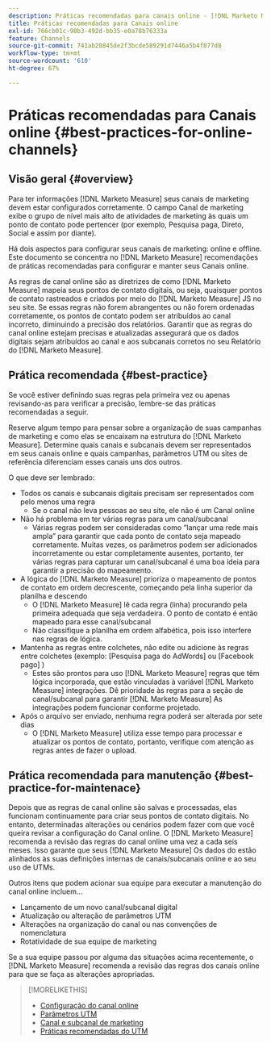 ```yaml
---
description: Práticas recomendadas para canais online - [!DNL Marketo Measure]
title: Práticas recomendadas para Canais online
exl-id: 766cb01c-98b3-492d-bb35-e0a78b76333a
feature: Channels
source-git-commit: 741ab20845de2f3bcde589291d7446a5b4f877d8
workflow-type: tm+mt
source-wordcount: '610'
ht-degree: 67%

---
```


# Práticas recomendadas para Canais online {#best-practices-for-online-channels}

## Visão geral {#overview}

Para ter informações [!DNL Marketo Measure] seus canais de marketing devem estar configurados corretamente. O campo Canal de marketing exibe o grupo de nível mais alto de atividades de marketing às quais um ponto de contato pode pertencer (por exemplo, Pesquisa paga, Direto, Social e assim por diante).

Há dois aspectos para configurar seus canais de marketing: online e offline. Este documento se concentra no [!DNL Marketo Measure] recomendações de práticas recomendadas para configurar e manter seus Canais online.

As regras de canal online são as diretrizes de como [!DNL Marketo Measure] mapeia seus pontos de contato digitais, ou seja, quaisquer pontos de contato rastreados e criados por meio do [!DNL Marketo Measure] JS no seu site. Se essas regras não forem abrangentes ou não forem ordenadas corretamente, os pontos de contato podem ser atribuídos ao canal incorreto, diminuindo a precisão dos relatórios. Garantir que as regras do canal online estejam precisas e atualizadas assegurará que os dados digitais sejam atribuídos ao canal e aos subcanais corretos no seu Relatório do [!DNL Marketo Measure].

## Prática recomendada {#best-practice}

Se você estiver definindo suas regras pela primeira vez ou apenas revisando-as para verificar a precisão, lembre-se das práticas recomendadas a seguir.

Reserve algum tempo para pensar sobre a organização de suas campanhas de marketing e como elas se encaixam na estrutura do [!DNL Marketo Measure]. Determine quais canais e subcanais devem ser representados em seus canais online e quais campanhas, parâmetros UTM ou sites de referência diferenciam esses canais uns dos outros.

O que deve ser lembrado:

* Todos os canais e subcanais digitais precisam ser representados com pelo menos uma regra
   * Se o canal não leva pessoas ao seu site, ele não é um Canal online
* Não há problema em ter várias regras para um canal/subcanal
   * Várias regras podem ser consideradas como “lançar uma rede mais ampla” para garantir que cada ponto de contato seja mapeado corretamente. Muitas vezes, os parâmetros podem ser adicionados incorretamente ou estar completamente ausentes, portanto, ter várias regras para capturar um canal/subcanal é uma boa ideia para garantir a precisão do mapeamento.
* A lógica do [!DNL Marketo Measure] prioriza o mapeamento de pontos de contato em ordem decrescente, começando pela linha superior da planilha e descendo
   * O [!DNL Marketo Measure] lê cada regra (linha) procurando pela primeira adequada que seja verdadeira. O ponto de contato é então mapeado para esse canal/subcanal
   * Não classifique a planilha em ordem alfabética, pois isso interfere nas regras de lógica.
* Mantenha as regras entre colchetes, não edite ou adicione às regras entre colchetes (exemplo: [Pesquisa paga do AdWords] ou [Facebook pago] )
   * Estes são prontos para uso [!DNL Marketo Measure] regras que têm lógica incorporada, que estão vinculadas à variável [!DNL Marketo Measure] integrações. Dê prioridade às regras para a seção de canal/subcanal para garantir [!DNL Marketo Measure] As integrações podem funcionar conforme projetado.
* Após o arquivo ser enviado, nenhuma regra poderá ser alterada por sete dias
   * O [!DNL Marketo Measure] utiliza esse tempo para processar e atualizar os pontos de contato, portanto, verifique com atenção as regras antes de fazer o upload.

## Prática recomendada para manutenção {#best-practice-for-maintenace}

Depois que as regras de canal online são salvas e processadas, elas funcionam continuamente para criar seus pontos de contato digitais. No entanto, determinadas alterações ou cenários podem fazer com que você queira revisar a configuração do Canal online. O [!DNL Marketo Measure] recomenda a revisão das regras do canal online uma vez a cada seis meses. Isso garante que seus [!DNL Marketo Measure] Os dados do estão alinhados às suas definições internas de canais/subcanais online e ao seu uso de UTMs.

Outros itens que podem acionar sua equipe para executar a manutenção do canal online incluem...

* Lançamento de um novo canal/subcanal digital
* Atualização ou alteração de parâmetros UTM 
* Alterações na organização do canal ou nas convenções de nomenclatura
* Rotatividade de sua equipe de marketing

Se a sua equipe passou por alguma das situações acima recentemente, o [!DNL Marketo Measure] recomenda a revisão das regras dos canais online para que se faça as alterações apropriadas.

>[!MORELIKETHIS]
>
>* [Configuração do canal online](/help/channel-tracking-and-setup/online-channels/online-custom-channel-setup.md)
>* [Parâmetros UTM](/help/channel-tracking-and-setup/online-channels/utm-parameters.md)
>* [Canal e subcanal de marketing](/help/channel-tracking-and-setup/online-channels/marketing-channels-and-subchannels.md)
>* [Práticas recomendadas do UTM](/help/channel-tracking-and-setup/online-channels/best-practices-for-setting-up-utm-parameters.md)
